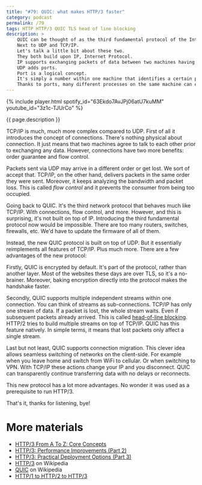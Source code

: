 ```yaml
---
title: "#79: QUIC: what makes HTTP/3 faster"
category: podcast
permalink: /79
tags: HTTP HTTP/3 QUIC TLS head of line blocking
description: >
    QUIC can be thought of as the third fundamental protocol of the Internet.
    Next to UDP and TCP/IP.
    Let's talk a little bit about these two.
    They both build upon IP, Internet Protocol.
    IP supports exchanging packets of data between two machines having... IP addresses.
    UDP adds ports.
    Port is a logical concept.
    It's simply a number within one machine that identifies a certain process.
    Thanks to ports, many different processes on the same machine can exchange data.
---
```


{% include player.html spotify_id="63Ekdo7AvJPj06atU7kuMM" youtube_id="3z1c-TJUrCo" %}

{{ page.description }}

TCP/IP is much, much more complex compared to UDP.
First of all it introduces the concept of connections.
There's nothing physical about connection.
It just means that two machines agree to talk to each other prior to exchanging any data.
However, connections have two more benefits: order guarantee and flow control.

Packets sent via UDP may arrive in a different order or get lost.
We sort of accept that.
TCP/IP, on the other hand, delivers packets in the same order they were sent.
Moreover, it keeps analyzing the bandwidth and packet loss.
This is called _flow control_ and it prevents the consumer from being too occupied.

Going back to QUIC.
It's the third network protocol that behaves much like TCP/IP.
With connections, flow control, and more.
However, and this is surprising, it's not built on top of IP.
Introducing the third fundamental protocol now would be impossible.
There are too many routers, switches, firewalls, etc.
We'd have to update the firmware of all of them.

Instead, the new QUIC protocol is built on top of UDP.
But it essentially reimplements all features of TCP/IP.
Plus much more.
There are a few advantages of the new protocol:

Firstly, QUIC is encrypted by default.
It's part of the protocol, rather than another layer.
Most of the websites these days are over TLS, so it's a no-brainer.
Moreover, baking encryption directly into the protocol makes the handshake faster.

Secondly, QUIC supports multiple independent streams within one connection.
You can think of streams as sub-connections.
TCP/IP has only one stream of data.
If a packet is lost, the whole stream waits.
Even if subsequent packets already arrived.
This is called [head-of-line blocking](https://en.wikipedia.org/wiki/Head-of-line_blocking).
HTTP/2 tries to build multiple streams on top of TCP/IP.
QUIC has this feature natively.
In simple terms, it means that lost packets only affect a single stream.

Last but not least, QUIC supports connection migration.
This clever idea allows seamless switching of networks on the client-side.
For example when you leave home and switch from WiFi to cellular.
Or when switching to VPN.
With TCP/IP these actions change your IP and you disconnect.
QUIC can transparently continue transferring data with no delays or reconnects.

This new protocol has a lot more advantages.
No wonder it was used as a prerequisite to run HTTP/3.

That's it, thanks for listening, bye!

# More materials

* [HTTP/3 From A To Z: Core Concepts](https://www.smashingmagazine.com/2021/08/http3-core-concepts-part1/)
* [HTTP/3: Performance Improvements (Part 2)](https://www.smashingmagazine.com/2021/08/http3-performance-improvements-part2/)
* [HTTP/3: Practical Deployment Options (Part 3)](https://www.smashingmagazine.com/2021/09/http3-practical-deployment-options-part3/)
* [HTTP/3](https://en.wikipedia.org/wiki/HTTP/3) on Wikipedia
* [QUIC](https://en.wikipedia.org/wiki/QUIC) on Wikipedia
* [HTTP/1 to HTTP/2 to HTTP/3](https://www.youtube.com/watch?v=a-sBfyiXysI)
